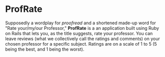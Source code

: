 # ProfRate

Supposedly a wordplay for *proofread* and a shortened made-up word for "Rate your/my/our Professor," **ProfRate** is a an application built using Ruby on Rails that lets you, as the title suggests, rate your professor. You can leave reviews (what we collectively call the ratings and comments) on your chosen professor for a specific subject. Ratings are on a scale of 1 to 5 (5 being the best, and 1 being the worst).
